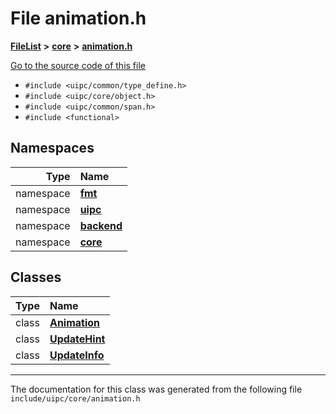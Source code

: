 

# File animation.h



[**FileList**](files.md) **>** [**core**](dir_eca9d1283f7cad9ff89c5ab44937d4d9.md) **>** [**animation.h**](animation_8h.md)

[Go to the source code of this file](animation_8h_source.md)



* `#include <uipc/common/type_define.h>`
* `#include <uipc/core/object.h>`
* `#include <uipc/common/span.h>`
* `#include <functional>`













## Namespaces

| Type | Name |
| ---: | :--- |
| namespace | [**fmt**](namespacefmt.md) <br> |
| namespace | [**uipc**](namespaceuipc.md) <br> |
| namespace | [**backend**](namespaceuipc_1_1backend.md) <br> |
| namespace | [**core**](namespaceuipc_1_1core.md) <br> |


## Classes

| Type | Name |
| ---: | :--- |
| class | [**Animation**](classuipc_1_1core_1_1_animation.md) <br> |
| class | [**UpdateHint**](classuipc_1_1core_1_1_animation_1_1_update_hint.md) <br> |
| class | [**UpdateInfo**](classuipc_1_1core_1_1_animation_1_1_update_info.md) <br> |



















































------------------------------
The documentation for this class was generated from the following file `include/uipc/core/animation.h`

